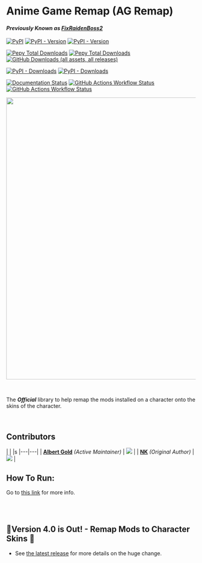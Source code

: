 # Anime Game Remap (AG Remap)
#### *Previously Known as <ins>FixRaidenBoss2</ins>*
[![PyPI](https://img.shields.io/pypi/pyversions/FixRaidenBoss2?style=for-the-badge)](https://www.python.org/downloads/)
[![PyPI - Version](https://img.shields.io/pypi/v/FixRaidenBoss2?label=FixRaidenBoss2%20pypi&style=for-the-badge)](https://pypi.org/project/FixRaidenBoss2/)
[![PyPI - Version](https://img.shields.io/pypi/v/AnimeGameRemap?label=AG%20Remap%20pypi&style=for-the-badge)](https://pypi.org/project/AnimeGameRemap/)

[![Pepy Total Downloads](https://img.shields.io/pepy/dt/FixRaidenBoss2?style=for-the-badge&label=FixRaidenBoss2%20Pypi%20Downloads)](https://pypi.org/project/FixRaidenBoss2/)
[![Pepy Total Downloads](https://img.shields.io/pepy/dt/AnimeGameRemap?style=for-the-badge&label=AG%20Remap%20Pypi%20Downloads)](https://pypi.org/project/AnimeGameRemap)
[![GitHub Downloads (all assets, all releases)](https://img.shields.io/github/downloads/nhok0169/Anime-Game-Remap/total?label=Github%20Downloads&style=for-the-badge)](https://github.com/nhok0169/Anime-Game-Remap/releases/latest)

[![PyPI - Downloads](https://img.shields.io/pypi/dm/FixRaidenBoss2?style=for-the-badge&label=FixRaidenBoss2%20Pypi%20Monthly)](https://pypi.org/project/FixRaidenBoss2/)
[![PyPI - Downloads](https://img.shields.io/pypi/dm/AnimeGameRemap?style=for-the-badge&label=AG%20Remap%20Pypi%20Monthly)](https://pypi.org/project/AnimeGameRemap)

[![Documentation Status](https://readthedocs.org/projects/anime-game-remap/badge/?version=latest&style=for-the-badge)](https://anime-game-remap.readthedocs.io/en/latest/?badge=latest)
[![GitHub Actions Workflow Status](https://img.shields.io/github/actions/workflow/status/nhok0169/Anime-Game-Remap/unit-tests.yml?label=Unit%20Tests&style=for-the-badge)](https://github.com/nhok0169/Anime-Game-Remap/actions/workflows/unit-tests.yml)
[![GitHub Actions Workflow Status](https://img.shields.io/github/actions/workflow/status/nhok0169/Anime-Game-Remap/integration-tests.yml?label=Integration%20Tests&style=for-the-badge)](https://github.com/nhok0169/Anime-Game-Remap/actions/workflows/integration-tests.yml)


<a href="https://github.com/nhok0169/Anime-Game-Remap/tree/nhok0169/Anime%20Game%20Remap%20(for%20all%20users)/api"><img alt="" src="https://github.com/nhok0169/Anime-Game-Remap/blob/nhok0169/Docs/src/_static/images/AGRemapBanner.png" style="width:750px; height: auto;"></a>

<br>

The ***Official*** library to help remap the mods installed on a character onto the skins of the character.

<br>

## Contributors
|   |   |s
|---|---|
| **[Albert Gold](https://github.com/Alex-Au1)** *(Active Maintainer)* | [![](https://dcbadge.limes.pink/api/shield/367087171154214914?theme=discord-inverted)](https://discordlookup.com/user/367087171154214914) |
| **[NK](https://github.com/nhok0169)** *(Original Author)* | [![](https://dcbadge.limes.pink/api/shield/277117247523389450?theme=discord-inverted)](https://discordlookup.com/user/277117247523389450) |


## How To Run:
Go to [this link](https://github.com/nhok0169/Anime-Game-Remap/tree/nhok0169/Anime%20Game%20Remap%20(for%20all%20users)/api) for more info.


<br>
<br>

## 🎉Version 4.0 is Out! - Remap Mods to Character Skins 🎉
- See [the latest release](https://github.com/nhok0169/Anime-Game-Remap/releases/tag/v4.0.0) for more details on the huge change.
